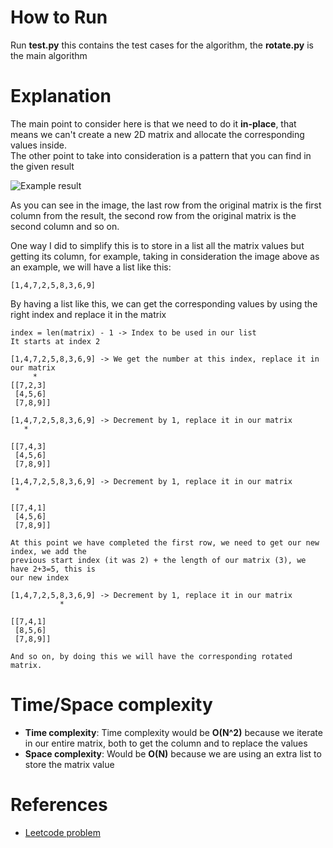 # How to Run

Run **test.py** this contains the test cases for the algorithm, the **rotate.py** is the main algorithm </br>

# Explanation

The main point to consider here is that we need to do it **in-place**, that means we can't create a new 2D matrix and allocate the corresponding values inside. </br>
The other point to take into consideration is a pattern that you can find in the given result </br>

![Example result](/images/solved.png)

As you can see in the image, the last row from the original matrix is the first column from the result, the second row from the original matrix is the second column and so on. </br>

One way I did to simplify this is to store in a list all the matrix values but getting its column, for example, taking in consideration the image above as an example, we will have a list like this: </br>

```[1,4,7,2,5,8,3,6,9]```

By having a list like this, we can get the corresponding values by using the right index and replace it in the matrix </br>

```
index = len(matrix) - 1 -> Index to be used in our list
It starts at index 2

[1,4,7,2,5,8,3,6,9] -> We get the number at this index, replace it in our matrix 
     *
[[7,2,3]
 [4,5,6]
 [7,8,9]]

[1,4,7,2,5,8,3,6,9] -> Decrement by 1, replace it in our matrix
   *

[[7,4,3]
 [4,5,6]
 [7,8,9]]

[1,4,7,2,5,8,3,6,9] -> Decrement by 1, replace it in our matrix
 *

[[7,4,1]
 [4,5,6]
 [7,8,9]]

At this point we have completed the first row, we need to get our new index, we add the 
previous start index (it was 2) + the length of our matrix (3), we have 2+3=5, this is 
our new index

[1,4,7,2,5,8,3,6,9] -> Decrement by 1, replace it in our matrix
           *

[[7,4,1]
 [8,5,6]
 [7,8,9]]

And so on, by doing this we will have the corresponding rotated matrix.
```

# Time/Space complexity

- **Time complexity**: Time complexity would be **O(N^2)** because we iterate in our entire matrix, both to get the column and to replace the values </br>
- **Space complexity**: Would be **O(N)** because we are using an extra list to store the matrix value </br>

# References

- [Leetcode problem](https://leetcode.com/problems/rotate-image/description/)
